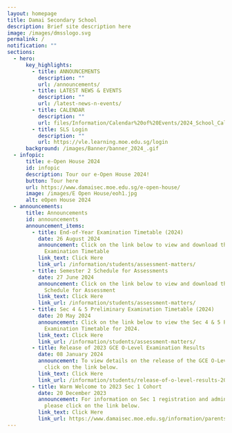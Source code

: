 ```yaml
---
layout: homepage
title: Damai Secondary School
description: Brief site description here
image: /images/dmsslogo.svg
permalink: /
notification: ""
sections:
  - hero:
      key_highlights:
        - title: ANNOUNCEMENTS
          description: ""
          url: /announcements/
        - title: LATEST NEWS & EVENTS
          description: ""
          url: /latest-news-n-events/
        - title: CALENDAR
          description: ""
          url: files/Information/Calendar%20of%20Events/2024_School_Calendar_Damai_Sec__updated_22_Dec_2023_.pdf
        - title: SLS Login
          description: ""
          url: https://vle.learning.moe.edu.sg/login
      background: /images/Banner/banner_2024_.gif
  - infopic:
      title: e-Open House 2024
      id: infopic
      description: Tour our e-Open House 2024!
      button: Tour here
      url: https://www.damaisec.moe.edu.sg/e-open-house/
      image: /images/E Open House/eoh1.jpg
      alt: eOpen House 2024
  - announcements:
      title: Announcements
      id: announcements
      announcement_items:
        - title: End-of-Year Examination Timetable (2024)
          date: 26 August 2024
          announcement: Click on the link below to view and download the End-of-Year
            Examination Timetable
          link_text: Click Here
          link_url: /information/students/assessment-matters/
        - title: Semester 2 Schedule for Assessments
          date: 27 June 2024
          announcement: Click on the link below to view and download the Semester 2
            Schedule for Assessment
          link_text: Click Here
          link_url: /information/students/assessment-matters/
        - title: Sec 4 & 5 Preliminary Examination Timetable (2024)
          date: 20 May 2024
          announcement: Click on the link below to view the Sec 4 & 5 Preliminary
            Examination Timetable for 2024.
          link_text: Click Here
          link_url: /information/students/assessment-matters/
        - title: Release of 2023 GCE O-Level Examination Results
          date: 08 January 2024
          announcement: To view details on the release of the GCE O-Level results, please
            click on the link below.
          link_text: Click Here
          link_url: /information/students/release-of-o-level-results-2023/
        - title: Warm Welcome to 2023 Sec 1 Cohort
          date: 20 December 2023
          announcement: For information on Sec 1 registration and administrative matters,
            please click on the link below.
          link_text: Click Here
          link_url: https://www.damaisec.moe.edu.sg/information/parents/information-for-2024-sec-1-cohort/
---
```

